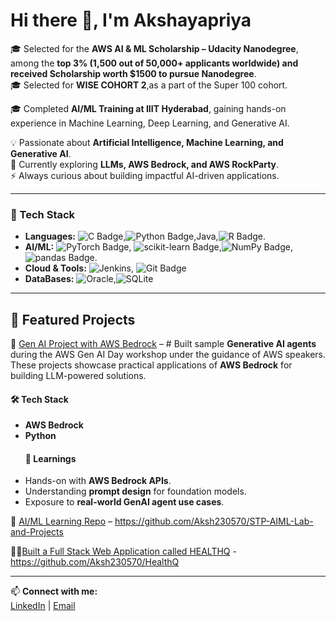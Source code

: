 # Hi there 👋, I'm Akshayapriya

🎓 Selected for the **AWS AI & ML Scholarship – Udacity Nanodegree**, among the **top 3% (1,500 out of 50,000+ applicants worldwide) and received Scholarship worth $1500 to pursue Nanodegree**.  
🎓 Selected for **WISE COHORT 2**,as a part of the Super 100 cohort.
                    
🎓 Completed **AI/ML Training at IIIT Hyderabad**, gaining hands-on experience in Machine Learning, Deep Learning, and Generative AI.  


💡 Passionate about **Artificial Intelligence, Machine Learning, and Generative AI**.  
🌱 Currently exploring **LLMs, AWS Bedrock, and AWS RockParty**.  
⚡ Always curious about building impactful AI-driven applications.  

---

### 🔹 Tech Stack
- **Languages:** ![C Badge](https://img.shields.io/badge/C-A8B9CC?logo=c&logoColor=fff&style=flat-square),![Python Badge](https://img.shields.io/badge/Python-3776AB?logo=python&logoColor=fff&style=flat-square),Java,![R Badge](https://img.shields.io/badge/R-276DC3?logo=r&logoColor=fff&style=flat-square).
- **AI/ML:**  ![PyTorch Badge](https://img.shields.io/badge/PyTorch-EE4C2C?logo=pytorch&logoColor=fff&style=flat-square), ![scikit-learn Badge](https://img.shields.io/badge/scikit--learn-F7931E?logo=scikitlearn&logoColor=fff&style=flat-square),![NumPy Badge](https://img.shields.io/badge/NumPy-013243?logo=numpy&logoColor=fff&style=flat-square), ![pandas Badge](https://img.shields.io/badge/pandas-150458?logo=pandas&logoColor=fff&style=flat-square).
- **Cloud & Tools:** ![Jenkins](https://img.shields.io/badge/Jenkins-49728B?style=for-the-badge&logo=jenkins&logoColor=white), ![Git Badge](https://img.shields.io/badge/Git-F05032?logo=git&logoColor=fff&style=flat-square)  
- **DataBases:**  ![Oracle](https://img.shields.io/badge/Oracle-F80000?style=for-the-badge&logo=Oracle&logoColor=white),![SQLite](https://img.shields.io/badge/Sqlite-003B57?style=for-the-badge&logo=sqlite&logoColor=white)

---

## 🔹 Featured Projects
🚀 [Gen AI Project with AWS Bedrock](#) – # Built sample **Generative AI agents** during the AWS Gen AI Day workshop under the guidance of AWS speakers.  
These projects showcase practical applications of **AWS Bedrock** for building LLM-powered solutions. 
 #### 🛠️ Tech Stack
- **AWS Bedrock**  
- **Python**
  #### 📘 Learnings
- Hands-on with **AWS Bedrock APIs**.  
- Understanding **prompt design** for foundation models.  
- Exposure to **real-world GenAI agent use cases**.  
  
📘 [AI/ML Learning Repo](#) – https://github.com/Aksh230570/STP-AIML-Lab-and-Projects

🧑‍⚕️[Built a Full Stack Web Application called HEALTHQ](#) - https://github.com/Aksh230570/HealthQ

---

📫 **Connect with me:**  
[LinkedIn](https://www.linkedin.com/in/akshayapriya-k-18a59b2a0/) | [Email](avk.akshayapriya@gmail.com) 
